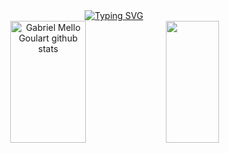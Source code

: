 <div align = "center">
<a href="https://git.io/typing-svg"><img src="https://readme-typing-svg.herokuapp.com?font=Fira+Code&pause=1000&center=true&vCenter=true&width=435&lines=Welcome!;My+name+is+Gabriel+Mello+Goulart.;I'm+a+JAVA+student." alt="Typing SVG" /></a>
</div>
<div align="center">  
  <img width="49%" height="195px" src="https://github-readme-stats.vercel.app/api?username=SpecimenGb&show_icons=true&count_private=true&hide_border=true&title_color=ffffff&icon_color=01C231&text_color=f6f5f4&bg_color=0d1117" alt="Gabriel Mello Goulart github stats" /> 
  <img width="41%" height="195px" src="https://github-readme-stats.vercel.app/api/top-langs/?username=SpecimenGb&layout=compact&hide_border=true&title_color=ffffff&text_color=f6f5f4&bg_color=0d1117" />
